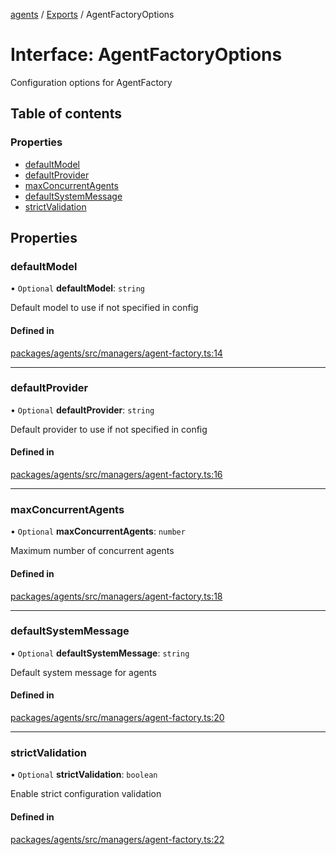 <!-- 
 ⚠️  AUTO-GENERATED FILE - DO NOT EDIT MANUALLY
 This file is automatically generated by scripts/docs-generator.js
 To make changes, edit the source TypeScript files or update the generator script
-->

[agents](../../) / [Exports](../modules) / AgentFactoryOptions

# Interface: AgentFactoryOptions

Configuration options for AgentFactory

## Table of contents

### Properties

- [defaultModel](AgentFactoryOptions#defaultmodel)
- [defaultProvider](AgentFactoryOptions#defaultprovider)
- [maxConcurrentAgents](AgentFactoryOptions#maxconcurrentagents)
- [defaultSystemMessage](AgentFactoryOptions#defaultsystemmessage)
- [strictValidation](AgentFactoryOptions#strictvalidation)

## Properties

### defaultModel

• `Optional` **defaultModel**: `string`

Default model to use if not specified in config

#### Defined in

[packages/agents/src/managers/agent-factory.ts:14](https://github.com/woojubb/robota/blob/1b62bb02b890c71ae884378577a1521b0f8628be/packages/agents/src/managers/agent-factory.ts#L14)

___

### defaultProvider

• `Optional` **defaultProvider**: `string`

Default provider to use if not specified in config

#### Defined in

[packages/agents/src/managers/agent-factory.ts:16](https://github.com/woojubb/robota/blob/1b62bb02b890c71ae884378577a1521b0f8628be/packages/agents/src/managers/agent-factory.ts#L16)

___

### maxConcurrentAgents

• `Optional` **maxConcurrentAgents**: `number`

Maximum number of concurrent agents

#### Defined in

[packages/agents/src/managers/agent-factory.ts:18](https://github.com/woojubb/robota/blob/1b62bb02b890c71ae884378577a1521b0f8628be/packages/agents/src/managers/agent-factory.ts#L18)

___

### defaultSystemMessage

• `Optional` **defaultSystemMessage**: `string`

Default system message for agents

#### Defined in

[packages/agents/src/managers/agent-factory.ts:20](https://github.com/woojubb/robota/blob/1b62bb02b890c71ae884378577a1521b0f8628be/packages/agents/src/managers/agent-factory.ts#L20)

___

### strictValidation

• `Optional` **strictValidation**: `boolean`

Enable strict configuration validation

#### Defined in

[packages/agents/src/managers/agent-factory.ts:22](https://github.com/woojubb/robota/blob/1b62bb02b890c71ae884378577a1521b0f8628be/packages/agents/src/managers/agent-factory.ts#L22)
